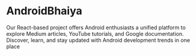 # AndroidBhaiya
Our React-based project offers Android enthusiasts a unified platform to explore Medium articles, YouTube tutorials, and Google documentation. Discover, learn, and stay updated with Android development trends in one place
